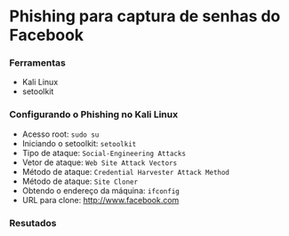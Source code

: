 # Phishing para captura de senhas do Facebook

### Ferramentas

- Kali Linux
- setoolkit

### Configurando o Phishing no Kali Linux

- Acesso root: ``` sudo su ```
- Iniciando o setoolkit: ``` setoolkit ```
- Tipo de ataque: ``` Social-Engineering Attacks ```
- Vetor de ataque: ``` Web Site Attack Vectors ```
- Método de ataque: ```Credential Harvester Attack Method ```
- Método de ataque: ``` Site Cloner ```
- Obtendo o endereço da máquina: ``` ifconfig ```
- URL para clone: http://www.facebook.com

### Resutados

<blockquote class="imgur-embed-pub" lang="en" data-id="a/92AEqq2" data-context="false" ><a href="//imgur.com/a/92AEqq2"></a></blockquote><script async src="//s.imgur.com/min/embed.js" charset="utf-8"></script>
